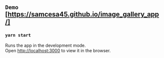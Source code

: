 ## `Demo ` [https://samcesa45.github.io/image_gallery_app/]

### `yarn start`

Runs the app in the development mode.\
Open [http://localhost:3000](http://localhost:3000) to view it in the browser.




